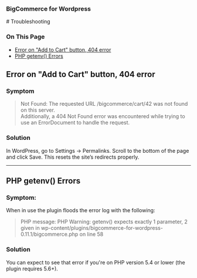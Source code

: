 <div><h3 class="sub-docs-type" id="bigcommerce-for-wordpress">BigCommerce for Wordpress</h3>
# Troubleshooting
<div class="otp" id="no-index">
	<h3> On This Page </h3>
	<ul>
        <li><a href="#troubleshooting_add-cart-error">Error on "Add to Cart" button, 404 error</a></li>
        <li><a href="#troubleshooting_php-getenv">PHP getenv() Errors</a></li>
	</ul>
</div>

<a href='#troubleshooting_add-cart-error' aria-hidden='true' class='block-anchor'  id='troubleshooting_add-cart-error'><i aria-hidden='true' class='linkify icon'></i></a>

## Error on "Add to Cart" button, 404 error

### Symptom

> Not Found: The requested URL /bigcommerce/cart/42 was not found on this server.  
> Additionally, a 404 Not Found error was encountered while trying to use an ErrorDocument to handle the request.

### Solution
In WordPress, go to Settings → Permalinks. Scroll to the bottom of the page and click Save. This resets the site’s redirects properly.

---

<a href='#troubleshooting_php-getenv' aria-hidden='true' class='block-anchor'  id='troubleshooting_php-getenv'><i aria-hidden='true' class='linkify icon'></i></a>

## PHP getenv() Errors

### Symptom: 
When in use the plugin floods the error log with the following:


> PHP message: PHP Warning: getenv() expects exactly 1 parameter, 2 given in wp-content/plugins/bigcommerce-for-wordpress-0.11.1/bigcommerce.php on line 58


### Solution
You can expect to see that error if you're on PHP version 5.4 or lower (the plugin requires 5.6+).

